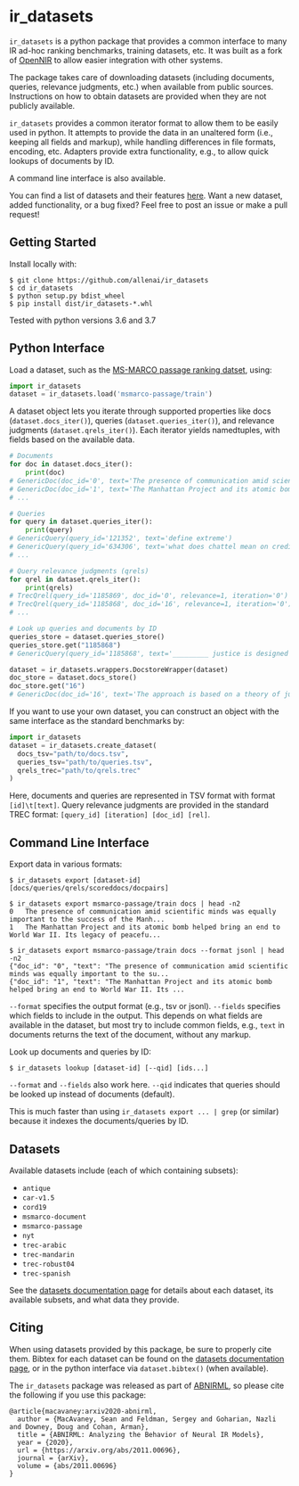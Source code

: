 # ir_datasets

`ir_datasets` is a python package that provides a common interface to many IR ad-hoc ranking
benchmarks, training datasets, etc. It was built as a fork of [OpenNIR](https://opennir.net) to
allow easier integration with other systems.

The package takes care of downloading datasets (including documents, queries, relevance judgments,
etc.) when available from public sources. Instructions on how to obtain datasets are provided when
they are not publicly available.

`ir_datasets` provides a common iterator format to allow them to be easily used in python. It
attempts to provide the data in an unaltered form (i.e., keeping all fields and markup), while
handling differences in file formats, encoding, etc. Adapters provide extra functionality, e.g., to
allow quick lookups of documents by ID.

A command line interface is also available.

You can find a list of datasets and their features [here](https://allenai.github.io/ir_datasets/datasets.html).
Want a new dataset, added functionality, or a bug fixed? Feel free to post an issue or make a pull request! 

## Getting Started

Install locally with:

```
$ git clone https://github.com/allenai/ir_datasets
$ cd ir_datasets
$ python setup.py bdist_wheel
$ pip install dist/ir_datasets-*.whl
```

Tested with python versions 3.6 and 3.7

## Python Interface

Load a dataset, such as the [MS-MARCO passage ranking datset](https://microsoft.github.io/msmarco/), using:
```python
import ir_datasets
dataset = ir_datasets.load('msmarco-passage/train')
```

A dataset object lets you iterate through supported properties like docs (`dataset.docs_iter()`),
queries (`dataset.queries_iter()`), and relevance judgments (`dataset.qrels_iter()`). Each iterator
yields namedtuples, with fields based on the available data.

```python
# Documents
for doc in dataset.docs_iter():
    print(doc)
# GenericDoc(doc_id='0', text='The presence of communication amid scientific minds was equa...
# GenericDoc(doc_id='1', text='The Manhattan Project and its atomic bomb helped bring an en...
# ...

# Queries
for query in dataset.queries_iter():
    print(query)
# GenericQuery(query_id='121352', text='define extreme')                                          
# GenericQuery(query_id='634306', text='what does chattel mean on credit history')
# ...

# Query relevance judgments (qrels)
for qrel in dataset.qrels_iter():
    print(qrels)
# TrecQrel(query_id='1185869', doc_id='0', relevance=1, iteration='0')
# TrecQrel(query_id='1185868', doc_id='16', relevance=1, iteration='0')
# ...

# Look up queries and documents by ID
queries_store = dataset.queries_store()
queries_store.get("1185868")
# GenericQuery(query_id='1185868', text='_________ justice is designed to repair the harm to victim, the comm...

dataset = ir_datasets.wrappers.DocstoreWrapper(dataset)
doc_store = dataset.docs_store()
doc_store.get("16")
# GenericDoc(doc_id='16', text='The approach is based on a theory of justice that considers crime and wrongdoi...
```

If you want to use your own dataset, you can construct an object with the same interface as the
standard benchmarks by:
```python
import ir_datasets
dataset = ir_datasets.create_dataset(
  docs_tsv="path/to/docs.tsv",
  queries_tsv="path/to/queries.tsv",
  qrels_trec="path/to/qrels.trec"
)
```

Here, documents and queries are represented in TSV format with format `[id]\t[text]`. Query
relevance judgments are provided in the standard TREC format:
`[query_id] [iteration] [doc_id] [rel]`. 


## Command Line Interface

Export data in various formats:
```
$ ir_datasets export [dataset-id] [docs/queries/qrels/scoreddocs/docpairs]

$ ir_datasets export msmarco-passage/train docs | head -n2
0	The presence of communication amid scientific minds was equally important to the success of the Manh...
1	The Manhattan Project and its atomic bomb helped bring an end to World War II. Its legacy of peacefu...

$ ir_datasets export msmarco-passage/train docs --format jsonl | head -n2
{"doc_id": "0", "text": "The presence of communication amid scientific minds was equally important to the su...
{"doc_id": "1", "text": "The Manhattan Project and its atomic bomb helped bring an end to World War II. Its ...
```

`--format` specifies the output format (e.g., tsv or jsonl). `--fields` specifies which fields to
include in the output. This depends on what fields are available in the dataset, but most try to
include common fields, e.g., `text` in documents returns the text of the document, without any
markup.

Look up documents and queries by ID:

```
$ ir_datasets lookup [dataset-id] [--qid] [ids...]
```

`--format` and `--fields` also work here. `--qid` indicates that queries should be looked up instead
of documents (default).

This is much faster than using `ir_datasets export ... | grep` (or similar) because it indexes the
documents/queries by ID.

## Datasets

Available datasets include (each of which containing subsets):
 - `antique`
 - `car-v1.5`
 - `cord19`
 - `msmarco-document`
 - `msmarco-passage`
 - `nyt`
 - `trec-arabic`
 - `trec-mandarin`
 - `trec-robust04`
 - `trec-spanish`

See the [datasets documentation page](https://allenai.github.io/ir_datasets/datasets.html) for details about each
dataset, its available subsets, and what data they provide.

## Citing

When using datasets provided by this package, be sure to properly cite them. Bibtex for each dataset
can be found on the [datasets documentation page](https://allenai.github.io/ir_datasets/datasets.html), or in the python
interface via `dataset.bibtex()` (when available).

The `ir_datasets` package was released as part of [ABNIRML](https://arxiv.org/abs/2011.00696), so
please cite the following if you use this package:

```
@article{macavaney:arxiv2020-abnirml,
  author = {MacAvaney, Sean and Feldman, Sergey and Goharian, Nazli and Downey, Doug and Cohan, Arman},
  title = {ABNIRML: Analyzing the Behavior of Neural IR Models},
  year = {2020},
  url = {https://arxiv.org/abs/2011.00696},
  journal = {arXiv},
  volume = {abs/2011.00696}
}
```
